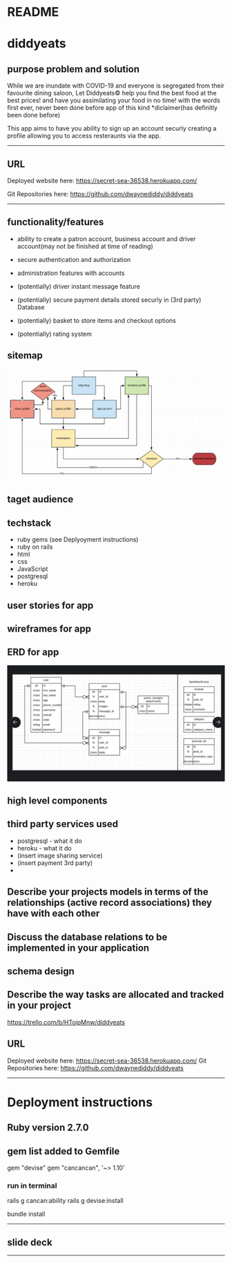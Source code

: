 # README
# diddyeats

## purpose problem and solution
While we are inundate with COVID-19 and everyone is segregated from their favourite dining saloon, Let 
Diddyeats© help you find the best food at the best prices! and have you assimilating your food in no time!
with the words first ever, never been done before app of this kind *diclaimer(has definitly been done before)

This app aims to have you ability to sign up an account securly creating a profile allowing you to access 
resteraunts via the app.

---

## URL

Deployed website here: https://secret-sea-36538.herokuapp.com/

Git Repositories here: https://github.com/dwaynediddy/diddyeats

---

## functionality/features
- ability to create a patron account, business account and driver account(may not be finished at time of reading)

- secure authentication and authorization

- administration features with accounts

- (potentially) driver instant message feature

- (potentially) secure payment details stored securly in (3rd party) Database

- (potentially) basket to store items and checkout options

- (potentially) rating system

## sitemap
![Sitemap](/config/docs/sitemap.png)

## taget audience

## techstack
- ruby gems (see Deplyoyment instructions)
- ruby on rails
- html
- css
- JavaScript
- postgresql
- heroku

## user stories for app

## wireframes for app

## ERD for app
![ERD](/config/docs/erd.png)

## high level components

## third party services used
- postgresql - what it do
- heroku - what it do
- (insert image sharing service)
- (insert payment 3rd party)
- 

## Describe your projects models in terms of the relationships (active record associations) they have with each other

##	Discuss the database relations to be implemented in your application

## schema design

## Describe the way tasks are allocated and tracked in your project
https://trello.com/b/HToipMnw/diddyeats


## URL
Deployed website here: https://secret-sea-36538.herokuapp.com/
Git Repositories here: https://github.com/dwaynediddy/diddyeats

---

#    Deployment instructions

## Ruby version 2.7.0
## gem list added to Gemfile
gem "devise"
gem "cancancan", '~> 1.10'

### run in terminal
rails g cancan:ability
rails g devise:install

bundle install

---

## slide deck

---








